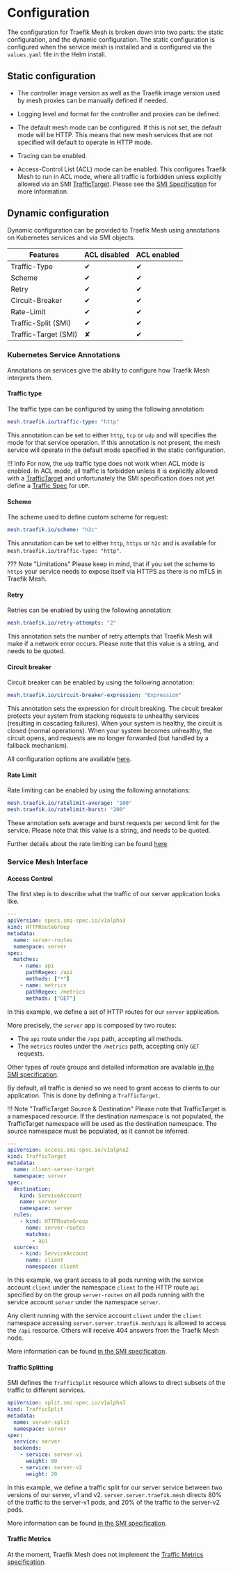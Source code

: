 # Configuration

The configuration for Traefik Mesh is broken down into two parts: the static configuration, and the dynamic configuration.
The static configuration is configured when the service mesh is installed and is configured via the `values.yaml` file in the Helm install.

## Static configuration

- The controller image version as well as the Traefik image version used by mesh proxies can be manually defined if needed.

- Logging level and format for the controller and proxies can be defined.

- The default mesh mode can be configured. If this is not set, the default mode will be HTTP.
  This means that new mesh services that are not specified will default to operate in HTTP mode.

- Tracing can be enabled.

- Access-Control List (ACL) mode can be enabled.
  This configures Traefik Mesh to run in ACL mode, where all traffic is forbidden unless explicitly allowed via an SMI 
  [TrafficTarget](https://github.com/servicemeshinterface/smi-spec/blob/master/apis/traffic-access/v1alpha2/traffic-access.md#traffictarget). Please see 
  the [SMI Specification](https://github.com/servicemeshinterface/smi-spec/blob/master/apis/traffic-access/v1alpha2/traffic-access.md) for more information.

## Dynamic configuration

Dynamic configuration can be provided to Traefik Mesh using annotations on Kubernetes services and via SMI objects. 

 | Features              | ACL disabled | ACL enabled |
 |-----------------------|--------------|-------------|
 | Traffic-Type          | ✔            | ✔           |
 | Scheme                | ✔            | ✔           |
 | Retry                 | ✔            | ✔           |
 | Circuit-Breaker       | ✔            | ✔           |
 | Rate-Limit            | ✔            | ✔           |
 | Traffic-Split (SMI)   | ✔            | ✔           |
 | Traffic-Target (SMI)  | ✘            | ✔           |

### Kubernetes Service Annotations

Annotations on services give the ability to configure how Traefik Mesh interprets them.

#### Traffic type

The traffic type can be configured by using the following annotation:

```yaml
mesh.traefik.io/traffic-type: "http"
```

This annotation can be set to either `http`, `tcp` or `udp` and will specifies the mode for that service operation.
If this annotation is not present, the mesh service will operate in the default mode specified in the static configuration.

!!! Info
    For now, the `udp` traffic type does not work when ACL mode is enabled. In ACL mode, all traffic is forbidden unless it
    is explicitly allowed with a [TrafficTarget](https://github.com/servicemeshinterface/smi-spec/blob/master/apis/traffic-access/v1alpha2/traffic-access.md#traffictarget) and
    unfortunately the SMI specification does not yet define a [Traffic Spec](https://github.com/servicemeshinterface/smi-spec/blob/master/apis/traffic-specs/v1alpha4/traffic-specs.md) for `UDP`.
    
#### Scheme

The scheme used to define custom scheme for request:

```yaml
mesh.traefik.io/scheme: "h2c"
```

This annotation can be set to either `http`, `https` or `h2c` and is available for `mesh.traefik.io/traffic-type: "http"`.

??? Note "Limitations"
    Please keep in mind, that if you set the scheme to `https` your service needs to expose itself via HTTPS as there is no
    mTLS in Traefik Mesh.

#### Retry

Retries can be enabled by using the following annotation:

```yaml
mesh.traefik.io/retry-attempts: "2"
```

This annotation sets the number of retry attempts that Traefik Mesh will make if a network error occurs.
Please note that this value is a string, and needs to be quoted.

#### Circuit breaker
    
Circuit breaker can be enabled by using the following annotation:

```yaml
mesh.traefik.io/circuit-breaker-expression: "Expression"
```

This annotation sets the expression for circuit breaking.
The circuit breaker protects your system from stacking requests to unhealthy services (resulting in cascading failures).
When your system is healthy, the circuit is closed (normal operations). When your system becomes unhealthy, the circuit opens, and requests are no longer forwarded (but handled by a fallback mechanism).

All configuration options are available [here](https://doc.traefik.io/traefik/v2.0/middlewares/circuitbreaker/#configuration-options).

#### Rate Limit

Rate limiting can be enabled by using the following annotations:

```yaml
mesh.traefik.io/ratelimit-average: "100"
mesh.traefik.io/ratelimit-burst: "200"
```

These annotation sets average and burst requests per second limit for the service.
Please note that this value is a string, and needs to be quoted.

Further details about the rate limiting can be found [here](https://doc.traefik.io/traefik/v2.0/middlewares/ratelimit/#configuration-options).

### Service Mesh Interface

#### Access Control

The first step is to describe what the traffic of our server application looks like.

```yaml
---
apiVersion: specs.smi-spec.io/v1alpha3
kind: HTTPRouteGroup
metadata:
  name: server-routes
  namespace: server
spec:
  matches:
    - name: api
      pathRegex: /api
      methods: ["*"]
    - name: metrics
      pathRegex: /metrics
      methods: ["GET"]
```

In this example, we define a set of HTTP routes for our `server` application.

More precisely, the `server` app is composed by two routes:

- The `api` route under the `/api` path, accepting all methods.
- The `metrics` routes under the `/metrics` path, accepting only `GET` requests.

Other types of route groups and detailed information are available [in the SMI specification](https://github.com/servicemeshinterface/smi-spec/blob/master/apis/traffic-specs/v1alpha3/traffic-specs.md).

By default, all traffic is denied so we need to grant access to clients to our application. This is done by defining a `TrafficTarget`.

!!! Note "TrafficTarget Source & Destination"
    Please note that TrafficTarget is a namespaced resource.
    If the destination namespace is not populated, the TrafficTarget namespace will be used as the destination namespace.
    The source namespace must be populated, as it cannot be inferred.

```yaml
---
apiVersion: access.smi-spec.io/v1alpha2
kind: TrafficTarget
metadata:
  name: client-server-target
  namespace: server
spec:
  destination:
    kind: ServiceAccount
    name: server
    namespace: server
  rules:
    - kind: HTTPRouteGroup
      name: server-routes
      matches:
        - api
  sources:
    - kind: ServiceAccount
      name: client
      namespace: client
```

In this example, we grant access to all pods running with the service account `client` under the namespace `client` to the HTTP route `api` specified by on the group `server-routes` on all pods running with the service account `server` under the namespace `server`.

Any client running with the service account `client` under the `client` namespace accessing `server.server.traefik.mesh/api` is allowed to access the `/api` resource. Others will receive 404 answers from the Traefik Mesh node.

More information can be found [in the SMI specification](https://github.com/servicemeshinterface/smi-spec/blob/master/apis/traffic-access/v1alpha2/traffic-access.md).

#### Traffic Splitting

SMI defines the `TrafficSplit` resource which allows to direct subsets of the traffic to different services.

```yaml
apiVersion: split.smi-spec.io/v1alpha3
kind: TrafficSplit
metadata:
  name: server-split
  namespace: server
spec:
  service: server
  backends:
    - service: server-v1
      weight: 80
    - service: server-v2
      weight: 20
```

In this example, we define a traffic split for our server service between two versions of our server, v1 and v2.
`server.server.traefik.mesh` directs 80% of the traffic to the server-v1 pods, and 20% of the traffic to the server-v2 pods.

More information can be found [in the SMI specification](https://github.com/servicemeshinterface/smi-spec/blob/master/apis/traffic-split/v1alpha3/traffic-split.md).

#### Traffic Metrics

At the moment, Traefik Mesh does not implement the [Traffic Metrics specification](https://github.com/servicemeshinterface/smi-spec/blob/master/apis/traffic-metrics/traffic-metrics-WD.md).
